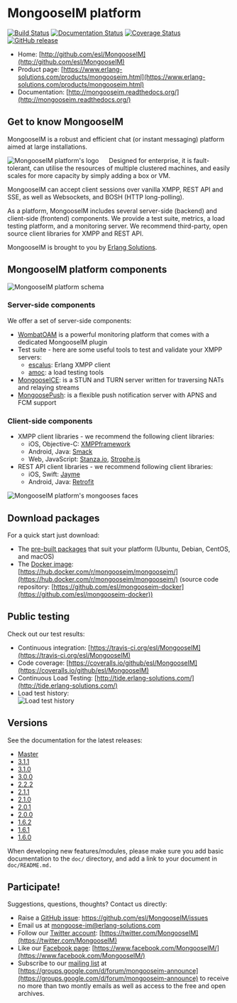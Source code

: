 # MongooseIM platform
[![Build Status](https://travis-ci.org/esl/MongooseIM.svg?branch=master)](https://travis-ci.org/esl/MongooseIM) [![Documentation Status](https://readthedocs.org/projects/mongooseim/badge/?version=latest)](http://mongooseim.readthedocs.org/en/latest/?badge=latest) [![Coverage Status](https://img.shields.io/coveralls/esl/MongooseIM.svg)](https://coveralls.io/r/esl/MongooseIM?branch=master) [![GitHub release](https://img.shields.io/github/release/esl/MongooseIM.svg)](https://github.com/esl/MongooseIM/releases)

* Home: [http://github.com/esl/MongooseIM](http://github.com/esl/MongooseIM)
* Product page: [https://www.erlang-solutions.com/products/mongooseim.html](https://www.erlang-solutions.com/products/mongooseim.html)
* Documentation: [http://mongooseim.readthedocs.org/](http://mongooseim.readthedocs.org/)


## Get to know MongooseIM

MongooseIM is a robust and efficient chat (or instant messaging) platform aimed at large installations. 

<img align="left" src="MongooseIM_logo.png" alt="MongooseIM platform's logo" style="padding-right: 20px;"/>

Designed for enterprise, it is fault-tolerant, can utilise the resources of multiple clustered machines, and easily scales for more capacity by simply adding a box or VM.

MongooseIM can accept client sessions over vanilla XMPP, REST API and SSE, as well as Websockets, and BOSH (HTTP long-polling).

As a platform, MongooseIM includes several server-side (backend) and client-side (frontend) components.
We provide a test suite, metrics, a load testing platform, and a monitoring server.
We recommend third-party, open source client libraries for XMPP and REST API.

MongooseIM is brought to you by [Erlang Solutions](https://www.erlang-solutions.com/).

## MongooseIM platform components

<img src="MongooseIM_Platform_components.png" alt="MongooseIM platform schema" />

### Server-side components

We offer a set of server-side components:

* [WombatOAM](https://www.erlang-solutions.com/products/wombat-oam.html) is a powerful monitoring platform that comes with a dedicated MongooseIM plugin
* Test suite - here are some useful tools to test and validate your XMPP servers:
    * [escalus](https://github.com/esl/escalus): Erlang XMPP client
    * [amoc](https://github.com/esl/amoc): a load testing tools
* [MongooseICE](https://github.com/esl/MongooseICE): is a STUN and TURN server written for traversing NATs and relaying streams
* [MongoosePush](https://github.com/esl/MongoosePush): is a flexible push notification server with APNS and FCM support


### Client-side components

* XMPP client libraries - we recommend the following client libraries:
    * iOS, Objective-C: [XMPPframework](https://github.com/robbiehanson/XMPPFramework)
    * Android, Java: [Smack](https://github.com/igniterealtime/Smack)
    * Web, JavaScript: [Stanza.io](https://github.com/otalk/stanza.io), [Strophe.js](https://github.com/strophe/strophejs)
* REST API client libraries - we recommend following client libraries:
    * iOS, Swift: [Jayme](https://github.com/inaka/Jayme)
    * Android, Java: [Retrofit](https://github.com/square/retrofit)


<img src="mongoose_top_banner_800.jpeg" alt="MongooseIM platform's mongooses faces" />

## Download packages

For a quick start just download:

* The [pre-built packages](https://www.erlang-solutions.com/resources/download.html) that suit your platform (Ubuntu, Debian, CentOS, and macOS)
* The [Docker image](https://hub.docker.com/r/mongooseim/mongooseim/): [https://hub.docker.com/r/mongooseim/mongooseim/](https://hub.docker.com/r/mongooseim/mongooseim/) (source code repository: [https://github.com/esl/mongooseim-docker](https://github.com/esl/mongooseim-docker))

## Public testing

Check out our test results:

* Continuous integration: [https://travis-ci.org/esl/MongooseIM](https://travis-ci.org/esl/MongooseIM)
* Code coverage: [https://coveralls.io/github/esl/MongooseIM](https://coveralls.io/github/esl/MongooseIM)
* Continuous Load Testing: [http://tide.erlang-solutions.com/](http://tide.erlang-solutions.com/)
* Load test history:  
  ![Load test history](https://tide.erlang-solutions.com/charts/bidaily_last_year.png)



## Versions

See the documentation for the latest releases:

* [Master](http://mongooseim.readthedocs.org/en/latest/)
* [3.1.1](http://mongooseim.readthedocs.io/en/3.1.1/)
* [3.1.0](http://mongooseim.readthedocs.io/en/3.1.0/)
* [3.0.0](http://mongooseim.readthedocs.io/en/3.0.0/)
* [2.2.2](http://mongooseim.readthedocs.io/en/2.2.2/)
* [2.1.1](http://mongooseim.readthedocs.io/en/2.1.1/)
* [2.1.0](http://mongooseim.readthedocs.io/en/2.1.0/)
* [2.0.1](http://mongooseim.readthedocs.io/en/2.0.1/)
* [2.0.0](http://mongooseim.readthedocs.io/en/2.0.0/)
* [1.6.2](http://mongooseim.readthedocs.io/en/1.6.2/)
* [1.6.1](http://mongooseim.readthedocs.io/en/1.6.1/)
* [1.6.0](http://mongooseim.readthedocs.io/en/1.6.0/)


When developing new features/modules, please make sure you add basic documentation to the `doc/` directory, and add a link to your document in `doc/README.md.`


## Participate!

Suggestions, questions, thoughts? Contact us directly:

* Raise a [GitHub issue](https://github.com/esl/MongooseIM/issues): https://github.com/esl/MongooseIM/issues
* Email us at <a href='mailto:mongoose-im@erlang-solutions.com'>mongoose-im@erlang-solutions.com</a>
* Follow our [Twitter account](https://twitter.com/MongooseIM): [https://twitter.com/MongooseIM](https://twitter.com/MongooseIM)
* Like our [Facebook page](https://www.facebook.com/MongooseIM/): [https://www.facebook.com/MongooseIM/](https://www.facebook.com/MongooseIM/)
* Subscribe to our [mailing list](https://groups.google.com/d/forum/mongooseim-announce) at [https://groups.google.com/d/forum/mongooseim-announce](https://groups.google.com/d/forum/mongooseim-announce) to receive no more than two montly emails as well as access to the free and open archives.
